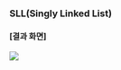 ### SLL(Singly Linked List) 
#### [결과 화면]
<img src="https://github.com/smilehee18/AIProgramming/assets/123307856/6c1d3654-02ff-4969-b9b1-31b21760b095"></img>
